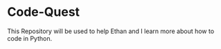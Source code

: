 # Code-Quest
This Repository will be used to help Ethan and I learn more about how to code in Python.
